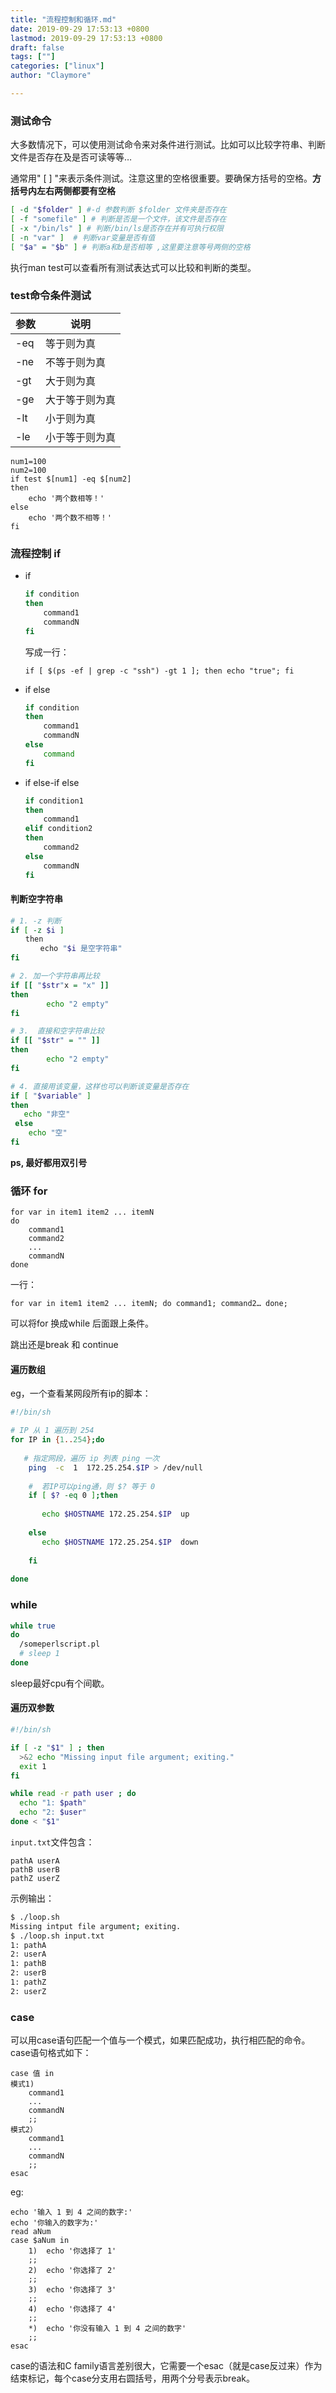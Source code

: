 ```yaml
---
title: "流程控制和循环.md"
date: 2019-09-29 17:53:13 +0800
lastmod: 2019-09-29 17:53:13 +0800
draft: false
tags: [""]
categories: ["linux"]
author: "Claymore"

---
```

### 测试命令

大多数情况下，可以使用测试命令来对条件进行测试。比如可以比较字符串、判断文件是否存在及是否可读等等…
　　

通常用" [ ] "来表示条件测试。注意这里的空格很重要。要确保方括号的空格。**方括号内左右两侧都要有空格**

```sh
[ -d "$folder" ] #-d 参数判断 $folder 文件夹是否存在
[ -f "somefile" ] # 判断是否是一个文件，该文件是否存在
[ -x "/bin/ls" ] # 判断/bin/ls是否存在并有可执行权限
[ -n "var" ]  # 判断var变量是否有值
[ "$a" = "$b" ] # 判断a和b是否相等 ,这里要注意等号两侧的空格
```

执行man test可以查看所有测试表达式可以比较和判断的类型。



### test命令条件测试

| 参数 | 说明           |
| ---- | -------------- |
| -eq  | 等于则为真     |
| -ne  | 不等于则为真   |
| -gt  | 大于则为真     |
| -ge  | 大于等于则为真 |
| -lt  | 小于则为真     |
| -le  | 小于等于则为真 |

```
num1=100
num2=100
if test $[num1] -eq $[num2]
then
    echo '两个数相等！'
else
    echo '两个数不相等！'
fi
```



### 流程控制 if 

- if

  ```sh
  if condition
  then
      command1 
      commandN
  fi
  ```

  写成一行：

  ```
  if [ $(ps -ef | grep -c "ssh") -gt 1 ]; then echo "true"; fi
  ```

- if else

  ```sh
  if condition
  then
      command1 
      commandN
  else
      command
  fi
  ```

- if else-if else

  ```sh
  if condition1
  then
      command1
  elif condition2 
  then 
      command2
  else
      commandN
  fi
  ```



#### 判断空字符串

``` sh
# 1. -z 判断
if [ -z $i ]
　　then
　　　　echo "$i 是空字符串"
fi

# 2. 加一个字符串再比较
if [[ "$str"x = "x" ]]
then
        echo "2 empty"
fi

# 3.  直接和空字符串比较
if [[ "$str" = "" ]]
then
        echo "2 empty"
fi

# 4. 直接用该变量，这样也可以判断该变量是否存在
if [ "$variable" ]
then
   echo "非空"
 else
    echo "空"
fi
```

**ps, 最好都用双引号**



### 循环 for

```
for var in item1 item2 ... itemN
do
    command1
    command2
    ...
    commandN
done
```

一行：

```
for var in item1 item2 ... itemN; do command1; command2… done;
```

可以将for 换成while 后面跟上条件。

跳出还是break 和 continue



#### 遍历数组

eg，一个查看某网段所有ip的脚本：

``` sh
#!/bin/sh

# IP 从 1 遍历到 254
for IP in {1..254};do
   
   # 指定网段，遍历 ip 列表 ping 一次
    ping  -c  1  172.25.254.$IP > /dev/null
     
    #  若IP可以ping通，则 $? 等于 0
    if [ $? -eq 0 ];then
      
       echo $HOSTNAME 172.25.254.$IP  up
    
    else
       echo $HOSTNAME 172.25.254.$IP  down
    
    fi
    
done
```





### while

```sh
while true
do
  /someperlscript.pl
  # sleep 1 
done
```

sleep最好cpu有个间歇。



#### 遍历双参数

```sh
#!/bin/sh

if [ -z "$1" ] ; then
  >&2 echo "Missing input file argument; exiting."
  exit 1
fi

while read -r path user ; do
  echo "1: $path"
  echo "2: $user"
done < "$1"
```


`input.txt`文件包含：

```
pathA userA
pathB userB
pathZ userZ
```


示例输出：

```sh
$ ./loop.sh
Missing intput file argument; exiting.
$ ./loop.sh input.txt
1: pathA
2: userA
1: pathB
2: userB
1: pathZ
2: userZ
```



### case

可以用case语句匹配一个值与一个模式，如果匹配成功，执行相匹配的命令。case语句格式如下：

```
case 值 in
模式1)
    command1
    ...
    commandN
    ;;
模式2）
    command1
    ...
    commandN
    ;;
esac
```

eg:

```
echo '输入 1 到 4 之间的数字:'
echo '你输入的数字为:'
read aNum
case $aNum in
    1)  echo '你选择了 1'
    ;;
    2)  echo '你选择了 2'
    ;;
    3)  echo '你选择了 3'
    ;;
    4)  echo '你选择了 4'
    ;;
    *)  echo '你没有输入 1 到 4 之间的数字'
    ;;
esac
```

case的语法和C family语言差别很大，它需要一个esac（就是case反过来）作为结束标记，每个case分支用右圆括号，用两个分号表示break。



